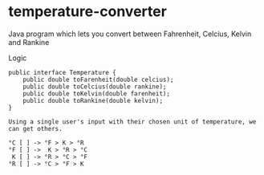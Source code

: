 # temperature-converter
Java program which lets you convert between Fahrenheit, Celcius, Kelvin and Rankine

Logic

    public interface Temperature {
        public double toFarenheit(double celcius);
        public double toCelcius(double rankine);
        public double toKelvin(double farenheit);
        public double toRankine(double kelvin);
    }
    
    Using a single user's input with their chosen unit of temperature, we can get others.
    
    °C [ ] -> °F > K > °R
    °F [ ] ->  K > °R > °C
     K [ ] -> °R > °C > °F
    °R [ ] -> °C > °F > K
    
    
